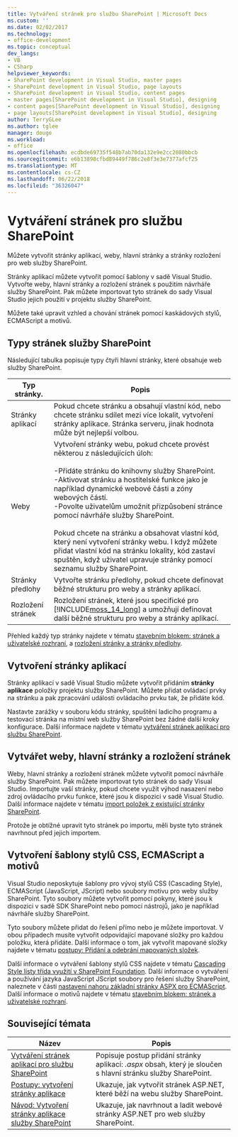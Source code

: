 ```yaml
---
title: Vytváření stránek pro službu SharePoint | Microsoft Docs
ms.custom: ''
ms.date: 02/02/2017
ms.technology:
- office-development
ms.topic: conceptual
dev_langs:
- VB
- CSharp
helpviewer_keywords:
- SharePoint development in Visual Studio, master pages
- SharePoint development in Visual Studio, page layouts
- SharePoint development in Visual Studio, content pages
- master pages[SharePoint development in Visual Studio], designing
- content pages[SharePoint development in Visual Studio], designing
- page layouts[SharePoint development in Visual Studio], designing
author: TerryGLee
ms.author: tglee
manager: douge
ms.workload:
- office
ms.openlocfilehash: ecdbde69735f548b7ab70da132e9e2cc2080bbcb
ms.sourcegitcommit: e6b13898cfbd89449f786c2e8f3e3e7377afcf25
ms.translationtype: MT
ms.contentlocale: cs-CZ
ms.lasthandoff: 06/22/2018
ms.locfileid: "36326047"
---
```

# <a name="create-pages-for-sharepoint"></a>Vytváření stránek pro službu SharePoint
  Můžete vytvořit stránky aplikací, weby, hlavní stránky a stránky rozložení pro web služby SharePoint.  
  
 Stránky aplikací můžete vytvořit pomocí šablony v sadě Visual Studio. Vytvořte weby, hlavní stránky a rozložení stránek s použitím návrháře služby SharePoint. Pak můžete importovat tyto stránek do sady Visual Studio jejich použití v projektu služby SharePoint.  
  
 Můžete také upravit vzhled a chování stránek pomocí kaskádových stylů, ECMAScript a motivů.  
  
## <a name="types-of-sharepoint-pages"></a>Typy stránek služby SharePoint
 Následující tabulka popisuje typy čtyři hlavní stránky, které obsahuje web služby SharePoint.  
  
|Typ stránky.|Popis|  
|---------------|-----------------|  
|Stránky aplikací|Pokud chcete stránku a obsahují vlastní kód, nebo chcete stránku sdílet mezi více lokalit, vytvoření stránky aplikace. Stránka serveru, jinak hodnota může být nejlepší volbou.|  
|Weby|Vytvoření stránky webu, pokud chcete provést některou z následujících úloh:<br /><br /> -Přidáte stránku do knihovny služby SharePoint.<br />-Aktivovat stránku a hostitelské funkce jako je například dynamické webové části a zóny webových částí.<br />-Povolte uživatelům umožnit přizpůsobení stránce pomocí návrháře služby SharePoint.<br /><br /> Pokud chcete na stránku a obsahovat vlastní kód, který není vytvoření stránky webu. I když můžete přidat vlastní kód na stránku lokality, kód zastaví spuštěn, když uživatel upravuje stránky pomocí seznamu služby SharePoint.|  
|Stránky předlohy|Vytvořte stránku předlohy, pokud chcete definovat běžné strukturu pro weby a stránky aplikací.|  
|Rozložení stránek|Rozložení stránek, které jsou specifické pro [!INCLUDE[moss_14_long](../sharepoint/includes/moss-14-long-md.md)] a umožňují definovat další běžné strukturu pro weby a stránky aplikací.|  
  
 Přehled každý typ stránky najdete v tématu [stavebním blokem: stránek a uživatelské rozhraní](http://go.microsoft.com/fwlink/?LinkID=182095), a [rozložení stránky a stránky předlohy](http://go.microsoft.com/fwlink/?LinkID=182096).  
  
## <a name="create-application-pages"></a>Vytvoření stránky aplikací
 Stránky aplikací v sadě Visual Studio můžete vytvořit přidáním **stránky aplikace** položky projektu služby SharePoint. Můžete přidat ovládací prvky na stránku a pak zpracování události ovládacího prvku tak, že přidáte kód.  
  
 Nastavte zarážky v souboru kódu stránky, spuštění ladicího programu a testovací stránka na místní web služby SharePoint bez žádné další kroky konfigurace. Další informace najdete v tématu [vytváření stránek aplikací pro službu SharePoint](../sharepoint/creating-application-pages-for-sharepoint.md).  
  
## <a name="create-site-pages-master-pages-and-page-layouts"></a>Vytvářet weby, hlavní stránky a rozložení stránek
 Weby, hlavní stránky a rozložení stránek můžete vytvořit pomocí návrháře služby SharePoint. Pak můžete importovat tyto stránek do sady Visual Studio. Importujte vaší stránky, pokud chcete využít výhod nasazení nebo zdroj ovládacího prvku funkce, které jsou k dispozici v sadě Visual Studio. Další informace najdete v tématu [import položek z existující stránky SharePoint](../sharepoint/importing-items-from-an-existing-sharepoint-site.md).  
  
 Protože je obtížné upravit tyto stránek po importu, měli byste tyto stránek navrhnout před jejich importem.  
  
## <a name="create-cascading-style-sheets-ecmascript-and-themes"></a>Vytvoření šablony stylů CSS, ECMAScript a motivů
 Visual Studio neposkytuje šablony pro vývoj stylů CSS (Cascading Style), ECMAScript (JavaScript, JScript) nebo soubory motivu pro weby služby SharePoint. Tyto soubory můžete vytvořit pomocí pokyny, které jsou k dispozici v sadě SDK SharePoint nebo pomocí nástrojů, jako je například návrháře služby SharePoint.  
  
 Tyto soubory můžete přidat do řešení přímo nebo je můžete importovat. V obou případech musíte vytvořit odpovídající mapované složky pro každou položku, která přidáte. Další informace o tom, jak vytvořit mapované složky najdete v tématu [postupy: Přidání a odebrání mapovaných složek](../sharepoint/how-to-add-and-remove-mapped-folders.md).  
  
 Další informace o vytváření šablony stylů CSS najdete v tématu [Cascading Style listy třída využití v SharePoint Foundation](http://go.microsoft.com/fwlink/?LinkID=182098). Další informace o vytváření a používání jazyka JavaScript JScript soubory pro řešení služby SharePoint, naleznete v části [nastavení nahoru základní stránky ASPX pro ECMAScript](http://go.microsoft.com/fwlink/?LinkID=182099). Další informace o motivů najdete v tématu [stavebním blokem: stránek a uživatelské rozhraní](http://go.microsoft.com/fwlink/?LinkID=182095).  
  
## <a name="related-topics"></a>Související témata
  
|Název|Popis|  
|-----------|-----------------|  
|[Vytváření stránek aplikací pro službu SharePoint](../sharepoint/creating-application-pages-for-sharepoint.md)|Popisuje postup přidání stránky aplikací: *.aspx* obsah, který je sloučen s hlavní stránku služby SharePoint.|  
|[Postupy: vytvoření stránky aplikace](../sharepoint/how-to-create-an-application-page.md)|Ukazuje, jak vytvořit stránek ASP.NET, které běží na webu služby SharePoint.|  
|[Návod: Vytvoření stránky aplikace služby SharePoint](../sharepoint/walkthrough-creating-a-sharepoint-application-page.md)|Ukazuje, jak navrhnout a ladit webové stránky ASP.NET pro web služby SharePoint.|  
  
